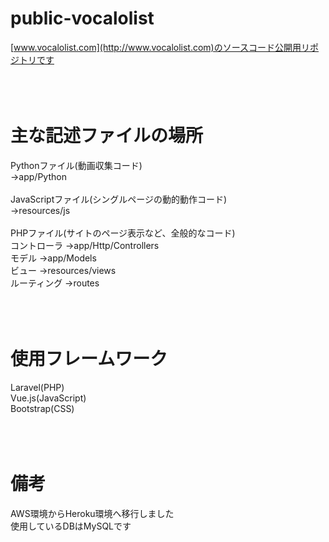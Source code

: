 # public-vocalolist
[www.vocalolist.com](http://www.vocalolist.com)のソースコード公開用リポジトリです<br>
<br>
<br>
<br>
# 主な記述ファイルの場所
Pythonファイル(動画収集コード)<br>
→app/Python
<br>
<br>
JavaScriptファイル(シングルページの動的動作コード)<br>
→resources/js
<br>
<br>
PHPファイル(サイトのページ表示など、全般的なコード)<br>
コントローラ
→app/Http/Controllers<br>
モデル
→app/Models<br>
ビュー
→resources/views<br>
ルーティング
→routes<br>
<br>
<br>
<br>
# 使用フレームワーク
Laravel(PHP)<br>
Vue.js(JavaScript)<br>
Bootstrap(CSS)<br>
<br>
<br>
<br>
# 備考
AWS環境からHeroku環境へ移行しました<br>
使用しているDBはMySQLです
